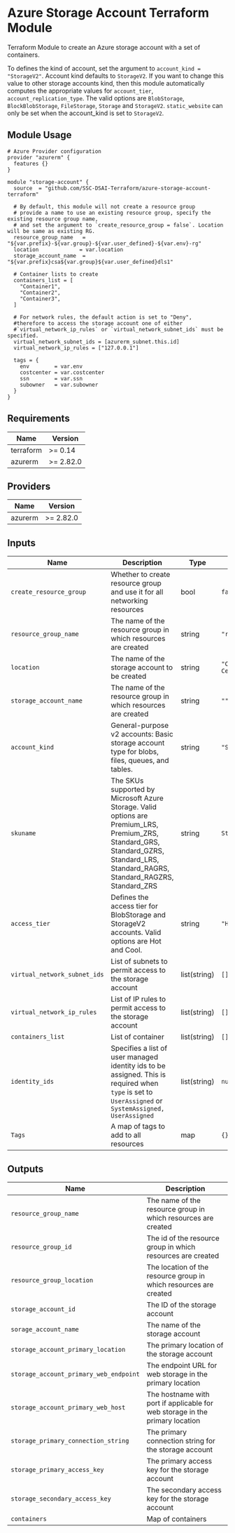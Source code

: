 # Azure Storage Account Terraform Module

Terraform Module to create an Azure storage account with a set of containers.

To defines the kind of account, set the argument to `account_kind = "StorageV2"`. 
Account kind defaults to `StorageV2`. If you want to change this value to other storage accounts kind, then this module automatically computes the appropriate values for `account_tier`, `account_replication_type`. The valid options are `BlobStorage`, `BlockBlobStorage`, `FileStorage`, `Storage` and `StorageV2`. `static_website` can only be set when the account_kind is set to `StorageV2`.

## Module Usage

```hcl
# Azure Provider configuration
provider "azurerm" {
  features {}
}

module "storage-account" {
  source  = "github.com/SSC-DSAI-Terraform/azure-storage-account-terraform"

  # By default, this module will not create a resource group
  # provide a name to use an existing resource group, specify the existing resource group name,
  # and set the argument to `create_resource_group = false`. Location will be same as existing RG.
  resource_group_name	= "${var.prefix}-${var.group}-${var.user_defined}-${var.env}-rg"
  location             = var.location
  storage_account_name	= "${var.prefix}csa${var.group}${var.user_defined}dls1"

  # Container lists to create
  containers_list = [
    "Container1",
    "Container2",
    "Container3",
  ]

  # For network rules, the default action is set to "Deny", 
  #therefore to access the storage account one of either 
  #`virtual_network_ip_rules` or `virtual_network_subnet_ids` must be specified.
  virtual_network_subnet_ids = [azurerm_subnet.this.id]
  virtual_network_ip_rules = ["127.0.0.1"]

  tags = {
    env        = var.env
    costcenter = var.costcenter
    ssn        = var.ssn
    subowner   = var.subowner
  }
}
```

## Requirements

| Name | Version |
|------|---------|
| terraform | >= 0.14 |
| azurerm | >= 2.82.0 |

## Providers

| Name | Version |
|------|---------|
| azurerm | >= 2.82.0 |

## Inputs

Name | Description | Type | Default
---- | ----------- | ---- | -------
`create_resource_group`|Whether to create resource group and use it for all networking resources|bool| `false`
`resource_group_name`|The name of the resource group in which resources are created|string|`"rg-demo"`
`location`|The name of the storage account to be created|string| `"Canada Central"`
`storage_account_name`|The name of the resource group in which resources are created|string|`""`
`account_kind`|General-purpose v2 accounts: Basic storage account type for blobs, files, queues, and tables.|string|`"StorageV2"`
`skuname`|The SKUs supported by Microsoft Azure Storage. Valid options are Premium_LRS, Premium_ZRS, Standard_GRS, Standard_GZRS, Standard_LRS, Standard_RAGRS, Standard_RAGZRS, Standard_ZRS|string|`Standard_LRS`
`access_tier`|Defines the access tier for BlobStorage and StorageV2 accounts. Valid options are Hot and Cool.|string|`"Hot"`
`virtual_network_subnet_ids`|List of subnets to permit access to the storage account|list(string)|`[]`
`virtual_network_ip_rules`|List of IP rules to permit access to the storage account|list(string)|`[]`
`containers_list`| List of container|list(string)|`[]`
`identity_ids`| Specifies a list of user managed identity ids to be assigned. This is required when `type` is set to `UserAssigned` or `SystemAssigned, UserAssigned`|list(string)|`null`
`Tags`|A map of tags to add to all resources|map|`{}`

## Outputs

Name | Description
---- | -----------
`resource_group_name`|The name of the resource group in which resources are created
`resource_group_id`|The id of the resource group in which resources are created
`resource_group_location`|The location of the resource group in which resources are created
`storage_account_id`|The ID of the storage account
`sorage_account_name`|The name of the storage account
`storage_account_primary_location`|The primary location of the storage account
`storage_account_primary_web_endpoint`|The endpoint URL for web storage in the primary location
`storage_account_primary_web_host`|The hostname with port if applicable for web storage in the primary location
`storage_primary_connection_string`|The primary connection string for the storage account
`storage_primary_access_key`|The primary access key for the storage account
`storage_secondary_access_key`|The secondary access key for the storage account
`containers`|Map of containers

